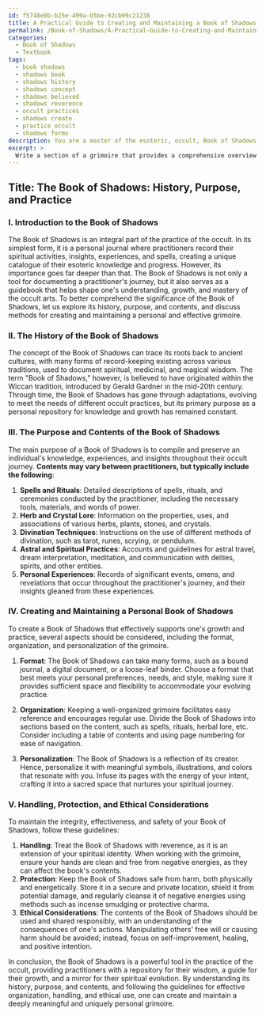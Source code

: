 ```yaml
---
id: f5748e0b-b25e-499a-b5be-92cb09c21238
title: A Practical Guide to Creating and Maintaining a Book of Shadows
permalink: /Book-of-Shadows/A-Practical-Guide-to-Creating-and-Maintaining-a-Book-of-Shadows/
categories:
  - Book of Shadows
  - Textbook
tags:
  - book shadows
  - shadows book
  - shadows history
  - shadows concept
  - shadows believed
  - shadows reverence
  - occult practices
  - shadows create
  - practice occult
  - shadows forms
description: You are a master of the esoteric, occult, Book of Shadows and education, you have written many textbooks on the subject in ways that provide students with rich and deep understanding of the subject. You are being asked to write textbook-like sections on a topic and you do it with full context, explainability, and reliability in accuracy to the true facts of the topic at hand, in a textbook style that a student would easily be able to learn from, in a rich, engaging, and contextual way. Always include relevant context (such as formulas and history), related concepts, and in a way that someone can gain deep insights from.
excerpt: > 
  Write a section of a grimoire that provides a comprehensive overview and in-depth understanding of the Book of Shadows, including its history, purpose, contents, and importance in the practice of the occult. Discuss the different ways a practitioner can create and maintain their personal Book of Shadows, and suggest guidelines for effective organization and personalization. Include advice on proper handling, protection, and ethical considerations associated with a Book of Shadows.
---
```


## Title: The Book of Shadows: History, Purpose, and Practice

### I. Introduction to the Book of Shadows

The Book of Shadows is an integral part of the practice of the occult. In its simplest form, it is a personal journal where practitioners record their spiritual activities, insights, experiences, and spells, creating a unique catalogue of their esoteric knowledge and progress. However, its importance goes far deeper than that. The Book of Shadows is not only a tool for documenting a practitioner's journey, but it also serves as a guidebook that helps shape one's understanding, growth, and mastery of the occult arts. To better comprehend the significance of the Book of Shadows, let us explore its history, purpose, and contents, and discuss methods for creating and maintaining a personal and effective grimoire.

### II. The History of the Book of Shadows

The concept of the Book of Shadows can trace its roots back to ancient cultures, with many forms of record-keeping existing across various traditions, used to document spiritual, medicinal, and magical wisdom. The term "Book of Shadows," however, is believed to have originated within the Wiccan tradition, introduced by Gerald Gardner in the mid-20th century. Through time, the Book of Shadows has gone through adaptations, evolving to meet the needs of different occult practices, but its primary purpose as a personal repository for knowledge and growth has remained constant.

### III. The Purpose and Contents of the Book of Shadows

The main purpose of a Book of Shadows is to compile and preserve an individual's knowledge, experiences, and insights throughout their occult journey. **Contents may vary between practitioners, but typically include the following**:

1. ****Spells and Rituals****: Detailed descriptions of spells, rituals, and ceremonies conducted by the practitioner, including the necessary tools, materials, and words of power.
2. ****Herb and Crystal Lore****: Information on the properties, uses, and associations of various herbs, plants, stones, and crystals.
3. ****Divination Techniques****: Instructions on the use of different methods of divination, such as tarot, runes, scrying, or pendulum.
4. ****Astral and Spiritual Practices****: Accounts and guidelines for astral travel, dream interpretation, meditation, and communication with deities, spirits, and other entities.
5. ****Personal Experiences****: Records of significant events, omens, and revelations that occur throughout the practitioner's journey, and their insights gleaned from these experiences.

### IV. Creating and Maintaining a Personal Book of Shadows

To create a Book of Shadows that effectively supports one's growth and practice, several aspects should be considered, including the format, organization, and personalization of the grimoire. 

1. ****Format****: The Book of Shadows can take many forms, such as a bound journal, a digital document, or a loose-leaf binder. Choose a format that best meets your personal preferences, needs, and style, making sure it provides sufficient space and flexibility to accommodate your evolving practice.

2. ****Organization****: Keeping a well-organized grimoire facilitates easy reference and encourages regular use. Divide the Book of Shadows into sections based on the content, such as spells, rituals, herbal lore, etc. Consider including a table of contents and using page numbering for ease of navigation.

3. ****Personalization****: The Book of Shadows is a reflection of its creator. Hence, personalize it with meaningful symbols, illustrations, and colors that resonate with you. Infuse its pages with the energy of your intent, crafting it into a sacred space that nurtures your spiritual journey.

### V. Handling, Protection, and Ethical Considerations

To maintain the integrity, effectiveness, and safety of your Book of Shadows, follow these guidelines:

1. ****Handling****: Treat the Book of Shadows with reverence, as it is an extension of your spiritual identity. When working with the grimoire, ensure your hands are clean and free from negative energies, as they can affect the book's contents.
2. ****Protection****: Keep the Book of Shadows safe from harm, both physically and energetically. Store it in a secure and private location, shield it from potential damage, and regularly cleanse it of negative energies using methods such as incense smudging or protective charms.
3. ****Ethical Considerations****: The contents of the Book of Shadows should be used and shared responsibly, with an understanding of the consequences of one's actions. Manipulating others' free will or causing harm should be avoided; instead, focus on self-improvement, healing, and positive intention.

In conclusion, the Book of Shadows is a powerful tool in the practice of the occult, providing practitioners with a repository for their wisdom, a guide for their growth, and a mirror for their spiritual evolution. By understanding its history, purpose, and contents, and following the guidelines for effective organization, handling, and ethical use, one can create and maintain a deeply meaningful and uniquely personal grimoire.
